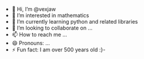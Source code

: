 - 👋 Hi, I’m @vexjaw
- 👀 I’m interested in mathematics
- 🌱 I’m currently learning python and related libraries
- 💞️ I’m looking to collaborate on ...
- 📫 How to reach me ...
- 😄 Pronouns: ...
- ⚡ Fun fact: I am over 500 years old :}-

<!---
vexjaw/vexjaw is a ✨ special ✨ repository because its `README.md` (this file) appears on your GitHub profile.
You can click the Preview link to take a look at your changes.
--->
